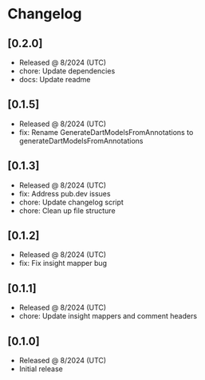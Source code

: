 # Changelog

## [0.2.0]

- Released @ 8/2024 (UTC)
- chore: Update dependencies
- docs: Update readme

## [0.1.5]

- Released @ 8/2024 (UTC)
- fix: Rename GenerateDartModelsFromAnnotations to generateDartModelsFromAnnotations

## [0.1.3]

- Released @ 8/2024 (UTC)
- fix: Address pub.dev issues
- chore: Update changelog script
- chore: Clean up file structure

## [0.1.2]

- Released @ 8/2024 (UTC)
- fix: Fix insight mapper bug

## [0.1.1]

- Released @ 8/2024 (UTC)
- chore: Update insight mappers and comment headers

## [0.1.0]

- Released @ 8/2024 (UTC)
- Initial release
